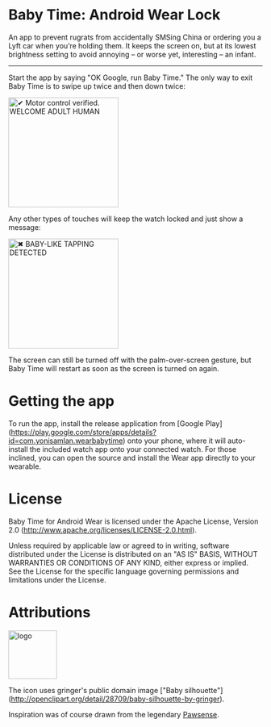 # Baby Time: Android Wear Lock

An app to prevent rugrats from accidentally SMSing China or ordering you a Lyft car when you’re
holding them. It keeps the screen on, but at its lowest brightness setting to avoid annoying – or
worse yet, interesting – an infant.

-----------

Start the app by saying "OK Google, run Baby Time." The only way to exit Baby Time is to swipe up
twice and then down twice:

<img alt="✔ Motor control verified. WELCOME ADULT HUMAN" src="https://raw.githubusercontent.com/ysamlan/wearbabytime/master/artwork/screenshots/framed/babytime_verified_framed.png" title="It's like a reverse Turing test, kind of." width="218" height="218" />

Any other types of touches will keep the watch locked and just show a message:

<img alt="✖ BABY-LIKE TAPPING DETECTED" src="https://raw.githubusercontent.com/ysamlan/wearbabytime/master/artwork/screenshots/framed/babytime_denied_framed.png" title="Nice try, tiny human." width="218" height="218" />

The screen can still be turned off with the palm-over-screen gesture, but Baby Time will restart as
soon as the screen is turned on again.

# Getting the app

To run the app, install the release application from [Google Play]
(https://play.google.com/store/apps/details?id=com.yonisamlan.wearbabytime) onto your phone, where
it will auto-install the included watch app onto your connected watch. For those inclined, you can
open the source and install the Wear app directly to your wearable.

# License
Baby Time for Android Wear is licensed under the Apache License, Version 2.0 (http://www.apache.org/licenses/LICENSE-2.0.html).

Unless required by applicable law or agreed to in writing, software distributed under the License is
distributed on an "AS IS" BASIS, WITHOUT WARRANTIES OR CONDITIONS OF ANY KIND, either express or
implied. See the License for the specific language governing permissions and limitations under the
License.

# Attributions
<img alt="logo" src="https://raw.githubusercontent.com/ysamlan/wearbabytime/master/artwork/babytime_icon_512.png"  width="96" height="96" />

The icon uses gringer's public domain image ["Baby silhouette"]
(http://openclipart.org/detail/28709/baby-silhouette-by-gringer).

Inspiration was of course drawn from the legendary [Pawsense](http://www.bitboost.com/pawsense/).
